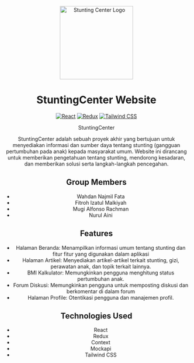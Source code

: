 <div align="center">
  <img src="path/to/stunting-center-logo.png" alt="Stunting Center Logo" width="200" height="200">

# StuntingCenter Website

[![React](https://img.shields.io/badge/React-17.0.2-blue.svg)](https://reactjs.org/)
[![Redux](https://img.shields.io/badge/Redux-4.1.0-purple.svg)](https://redux.js.org/)
[![Tailwind CSS](https://img.shields.io/badge/Tailwind%20CSS-2.2.19-blueviolet.svg)](https://tailwindcss.com/)

StuntingCenter

StuntingCenter adalah sebuah proyek akhir yang bertujuan untuk menyediakan informasi dan sumber daya tentang stunting (gangguan pertumbuhan pada anak) kepada masyarakat umum. Website ini dirancang untuk memberikan pengetahuan tentang stunting, mendorong kesadaran, dan memberikan solusi serta langkah-langkah pencegahan.

## Group Members

- Wahdan Najmil Fata  
- Fitroh Izatul Malkiyah
- Mugi Alfonso Rachman 
- Nurul Aini 

## Features

- Halaman Beranda: Menampilkan informasi umum tentang stunting dan fitur fitur yang digunakan dalam aplikasi
- Halaman Artikel: Menyediakan artikel-artikel terkait stunting, gizi, perawatan anak, dan topik terkait lainnya.
- BMI Kalkulator: Memungkinkan pengguna menghitung status pertumbuhan anak.
- Forum Diskusi: Memungkinkan pengguna untuk memposting diskusi dan berkomentar di dalam forum
- Halaman Profile: Otentikasi pengguna dan manajemen profil.

## Technologies Used

- React
- Redux
- Context
- Mockapi
- Tailwind CSS

